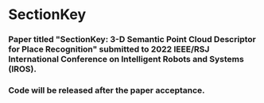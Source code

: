 # SectionKey


### Paper titled "SectionKey: 3-D Semantic Point Cloud Descriptor for Place Recognition" submitted to 2022 IEEE/RSJ International Conference on Intelligent Robots and Systems (IROS).
### Code will be released after the paper acceptance.
